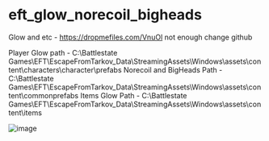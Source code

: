 # eft_glow_norecoil_bigheads

Glow and etc  - https://dropmefiles.com/VnuOl 
not enough change github 

Player Glow path -  C:\Battlestate Games\EFT\EscapeFromTarkov_Data\StreamingAssets\Windows\assets\content\characters\character\prefabs
Norecoil and BigHeads Path - C:\Battlestate Games\EFT\EscapeFromTarkov_Data\StreamingAssets\Windows\assets\content\commonprefabs
Items Glow Path - C:\Battlestate Games\EFT\EscapeFromTarkov_Data\StreamingAssets\Windows\assets\content\items

![image](https://user-images.githubusercontent.com/57631903/226438006-5f5bf3ab-3fe3-47a8-ab9d-e7557dbc1161.png)
